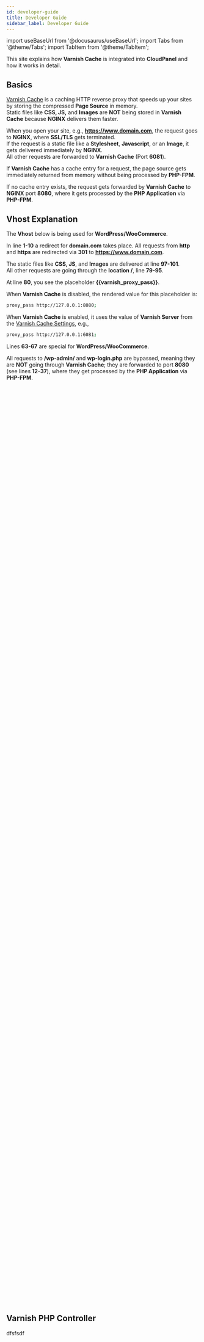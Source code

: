 ```yaml
---
id: developer-guide
title: Developer Guide
sidebar_label: Developer Guide
---
```


import useBaseUrl from '@docusaurus/useBaseUrl';
import Tabs from '@theme/Tabs';
import TabItem from '@theme/TabItem';

This site explains how **Varnish Cache** is integrated into **CloudPanel** and how it works in detail.

## Basics

[Varnish Cache](http://varnish-cache.org/) is a caching HTTP reverse proxy that speeds up your sites by storing the compressed **Page Source** in memory. <br />
Static files like **CSS, JS,** and **Images** are **NOT** being stored in **Varnish Cache** because **NGINX** delivers them faster.

When you open your site, e.g., **https://www.domain.com**, the request goes to **NGINX**, where **SSL/TLS** gets terminated. <br />
If the request is a static file like a **Stylesheet**, **Javascript**, or an **Image**, it gets delivered immediately by **NGINX**. <br />
All other requests are forwarded to **Varnish Cache** (Port **6081**). 

If **Varnish Cache** has a cache entry for a request, the page source gets immediately returned from memory without being processed by **PHP-FPM**.

If no cache entry exists, the request gets forwarded 
by **Varnish Cache** to **NGINX** port **8080**, where it gets processed by the **PHP Application** via **PHP-FPM**.

## Vhost Explanation

The **Vhost** below is being used for **WordPress/WooCommerce**.

In line **1-10** a redirect for **domain.com** takes place. All requests from **http** and **https** are redirected via **301** to **https://www.domain.com**. 

The static files like **CSS, JS**, and **Images** are delivered at line **97-101**. <br />
All other requests are going through the **location /**, line **79-95**.

At line **80**, you see the placeholder **{{varnish_proxy_pass}}**.

When **Varnish Cache** is disabled, the rendered value for this placeholder is:

```bash
proxy_pass http://127.0.0.1:8080;
```

When **Varnish Cache** is enabled, it uses the value of **Varnish Server** from the [Varnish Cache Settings](../settings), e.g.,

```bash
proxy_pass http://127.0.0.1:6081;
```

Lines **63-67** are special for **WordPress/WooCommerce**. 

All requests to **/wp-admin/** and **wp-login.php** are bypassed, meaning they are **NOT** going through **Varnish Cache**; they are forwarded to port **8080** (see lines **12-37**),
where they get processed by the **PHP Application** via **PHP-FPM**.

<iframe width="100%" frameborder="0" height="2400" src="data:text/html;charset=utf-8, <head><base target='_blank' /></head><body><script src='https://gist.github.com/cloudpanel-io/c62ce0f06b0521c05ec940c436b614bd.js'></script></body>"></iframe>

## Varnish PHP Controller

dfsfsdf